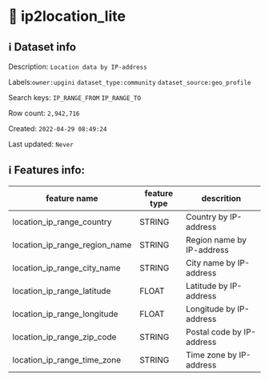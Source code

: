# 📖 ip2location_lite 
## ℹ️ Dataset info 
Description: `Location data by IP-address` 

Labels:`owner:upgini` `dataset_type:community` `dataset_source:geo_profile` 

Search keys: `IP_RANGE_FROM` `IP_RANGE_TO`

Row count: `2,942,716`

Created: `2022-04-29 08:49:24` 

Last updated: `Never` 

## ℹ️ Features info:
|feature name|feature type|descrition|
|---|---|---|
|location_ip_range_country|STRING|Country by IP-address|
|location_ip_range_region_name|STRING|Region name by IP-address|
|location_ip_range_city_name|STRING|City name by IP-address|
|location_ip_range_latitude|FLOAT|Latitude by IP-address|
|location_ip_range_longitude|FLOAT|Longitude by IP-address|
|location_ip_range_zip_code|STRING|Postal code by IP-address|
|location_ip_range_time_zone|STRING|Time zone by IP-address|
